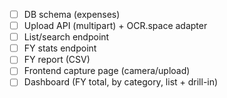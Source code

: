 ﻿- [ ] DB schema (expenses)
- [ ] Upload API (multipart) + OCR.space adapter
- [ ] List/search endpoint
- [ ] FY stats endpoint
- [ ] FY report (CSV)
- [ ] Frontend capture page (camera/upload)
- [ ] Dashboard (FY total, by category, list + drill-in)
